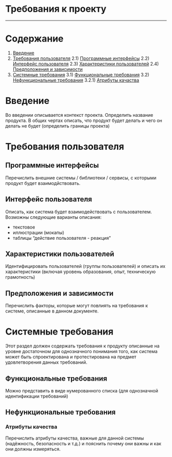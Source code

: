 # Требования к проекту
---

# Содержание
1) [Введение](#intro)
2) [Требования пользователя](#user_requires)
2.1) [Программные интерфейсы](#program_interfaces)
2.2) [Интерфейс пользователя](#user_interface)
2.3) [Характеристики пользователей](#user_description)
2.4) [Предположения и зависимости](#dependencies)
3) [Системные требования](#system_requires)
3.1) [Функциональные требования](#functional_requires)
3.2) [Нефункциональные требования](#nonfunctional_requires)
3.2.1) [Атрибуты качаства](#quality_attributes)

<a name="intro"/>

# Введение

Во введении описывается контекст проекта. Определить название продукта. В общих чертах описать, что продукт будет делать и чего он делать не будет (определить границы проекта)

<a name="user_requires"/>

# Требования пользователя  

<a name="program_interfaces"/>

## Программные интерфейсы  
Перечислить внешние системы / библиотеки / сервисы, с которыми продукт будет взаимодйствовать.

<a name="user_interface"/>

## Интерфейс пользователя  
Описать, как система будет взаимодействовать с пользователем. Возможны следующие варианты описания:
- текстовое
- иллюстрации (мокапы)
- таблицы “действие пользователя - реакция”

<a name="user_description"/>

## Характеристики пользователей  
Идентифицировать пользователей (группы пользователей) и описать их характеристики (включая уровень образования, опыт, техническую грамотность)

<a name="dependencies"/>

## Предположения и зависимости  
Перечислить факторы, которые могут повлиять на требования к системе, описанные в данном документе.

<a name="system_requires"/>

# Системные требования  
Этот раздел должен содержать требования к продукту описанные на уровне достаточном для однозначного понимания того, как система может быть спроектирована и протестирована на предмет удовлетворения данных требований.

<a name="functional_requires"/>

## Функциональные требования  
Можно представить в виде нумерованного списка (для однозначной идентификации требований)

<a name="nonfunctional_requires"/>

## Нефункциональные требования 

<a name="quality_attributes"/>

### Атрибуты качества
Перечислить атрибуты качества, важные для данной системы (надёжность, безопасность и т.д.) и пояснить почему они важны и как они должны измеряться.